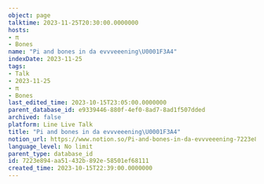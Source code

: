 ```yaml
---
object: page
talktime: 2023-11-25T20:30:00.0000000
hosts:
- π
- Bones
name: "Pi and bones in da evvveeening\U0001F3A4"
indexDate: 2023-11-25
tags:
- Talk
- 2023-11-25
- π
- Bones
last_edited_time: 2023-10-15T23:05:00.0000000
parent_database_id: e9339446-880f-4ef0-8ad7-8ad1f507dded
archived: false
platform: Line Live Talk
title: "Pi and bones in da evvveeening\U0001F3A4"
notion_url: https://www.notion.so/Pi-and-bones-in-da-evvveeening-7223e894aa51432b892e58501ef68111
language_level: No limit
parent_type: database_id
id: 7223e894-aa51-432b-892e-58501ef68111
created_time: 2023-10-15T22:39:00.0000000
---
```



   
   
   
   

   
























